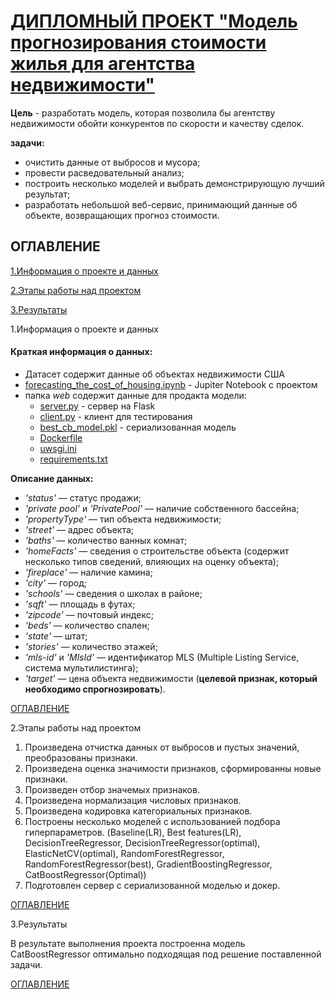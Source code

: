 # [ДИПЛОМНЫЙ ПРОЕКТ "Модель прогнозирования стоимости жилья для агентства недвижимости"](https://github.com/CheshirSml/forecasting_the_cost_of_housing/blob/main/forecasting_the_cost_of_housing.ipynb)

**Цель** - разработать модель, которая позволила бы агентству недвижимости обойти конкурентов по скорости и качеству сделок.  

**задачи:**

* очистить данные от выбросов и мусора;
* провести расведовательный анализ;
* построить несколько моделей и выбрать демонстрирующую лучший результат;
* разработать небольшой веб-сервис, принимающий данные об объекте, возвращающих прогноз стоимости.


<p><span id="TOC"></span></p>

## **ОГЛАВЛЕНИЕ**
<p> <a href="#1">1.Информация о проекте и данных</a></p>
<p> <a href="#2">2.Этапы работы над проектом</a></p>
<p> <a href="#3">3.Результаты</a></p>


<p><span id="#1">1.Информация о проекте и данных</span></p>

#### Краткая информация о данных:

* Датасет содержит данные об объектах недвижимости США 
* [forecasting_the_cost_of_housing.ipynb](https://github.com/CheshirSml/forecasting_the_cost_of_housing/blob/main/forecasting_the_cost_of_housing.ipynb) - Jupiter Notebook с проектом
* папка *web* содержит данные для продакта модели:
    * [server.py](https://github.com/CheshirSml/forecasting_the_cost_of_housing/blob/main/web/app/server.py) - сервер на Flask 
    * [client.py](https://github.com/CheshirSml/forecasting_the_cost_of_housing/blob/main/web/test/client.py) - клиент для тестирования
    * [best_cb_model.pkl](https://github.com/CheshirSml/forecasting_the_cost_of_housing/blob/main/web/app/model/best_cb_model.pkl) - сериализованная модель
    * [Dockerfile](https://github.com/CheshirSml/forecasting_the_cost_of_housing/blob/main/web/test/Dockerfile)
    * [uwsgi.ini](https://github.com/CheshirSml/forecasting_the_cost_of_housing/blob/main/web/test/uwsgi.ini)
    * [requirements.txt](https://github.com/CheshirSml/forecasting_the_cost_of_housing/blob/main/web/test/requirements.txt)

**Описание данных:**  
* *'status'* — статус продажи;  
* *'private pool'* и *'PrivatePool'* — наличие собственного бассейна;  
* *'propertyType'* — тип объекта недвижимости;  
* *'street'* — адрес объекта;  
* *'baths'* — количество ванных комнат;  
* *'homeFacts'* — сведения о строительстве объекта (содержит несколько типов сведений, влияющих на оценку объекта);  
* *'fireplace'* — наличие камина;  
* *'city'* — город;  
* *'schools'* — сведения о школах в районе;  
* *'sqft'* — площадь в футах;  
* *'zipcode'* — почтовый индекс;  
* *'beds'* — количество спален;  
* *'state'* — штат;  
* *'stories'* — количество этажей;  
* *'mls-id'* и *'MlsId'* — идентификатор MLS (Multiple Listing Service, система мультилистинга);  
* *'target'* — цена объекта недвижимости (**целевой признак, который необходимо спрогнозировать**).

<p> <a href="#TOC">ОГЛАВЛЕНИЕ</a></p>

<p><span id="#2">2.Этапы работы над проектом</span></p>

1. Произведена отчистка данных от выбросов и пустых значений, преобразованы признаки.
2. Произведена оценка значимости признаков, сформированны новые признаки.
3. Произведен отбор значемых признаков.
4. Произведена нормализация числовых признаков.
5. Произведена кодировка категориальных признаков.
6. Построены несколько моделей с использованией подбора гиперпараметров. (Baseline(LR), Best features(LR), DecisionTreeRegressor, DecisionTreeRegressor(optimal), ElasticNetCV(optimal), RandomForestRegressor, RandomForestRegressor(best), GradientBoostingRegressor, CatBoostRegressor(Optimal))
7. Подготовлен сервер с сериализованной моделью и докер.

<p> <a href="#TOC">ОГЛАВЛЕНИЕ</a></p>

<p><span id="#3">3.Результаты</span></p>

В результате выполнения проекта построенна модель CatBoostRegressor оптимально подходящая под решение поставленной задачи.

<p> <a href="#TOC">ОГЛАВЛЕНИЕ</a></p>
